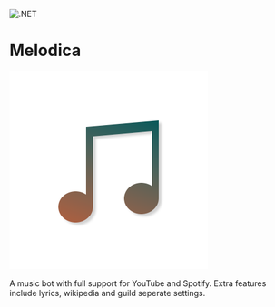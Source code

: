 ![.NET](https://github.com/F0903/Melodica/workflows/.NET/badge.svg)

# Melodica
![](./github-media/logo.png)

A music bot with full support for YouTube and Spotify.
Extra features include lyrics, wikipedia and guild seperate settings. 
